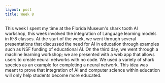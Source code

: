 ```yaml
---
layout: post
title: Week 8
---
```


This week I spent my time at the Florida Museum's shark tooth AI workshop, this week involved the integration of Language learning models in K-8 classes. At the start of the week, we went through several presentations that discussed the need for AI in education through examples such as NSF funding of educational AI. On the third day, we went through a machine learning workshop; we are presented with a web app that allows users to create neural networks with no code. We used a variety of shark species as an example for completing a neural network. This idea was meant to prove that integration of AI and computer science within education will only help students become more educated.
